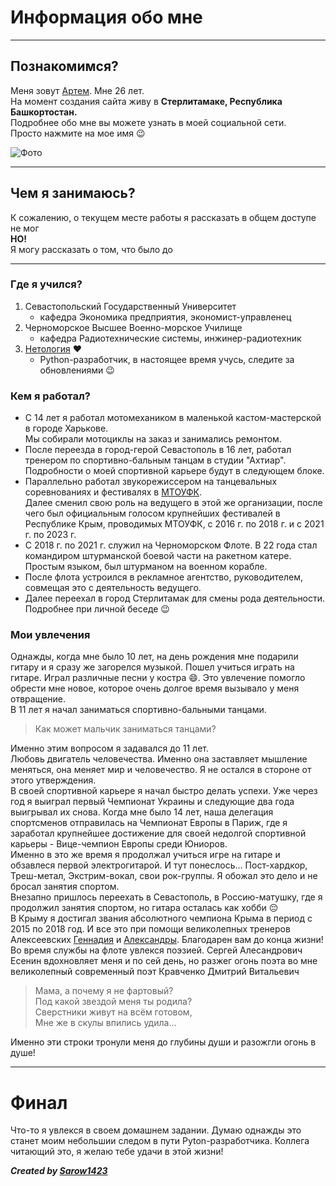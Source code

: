 # Информация обо мне

****

## Познакомимся?

Меня зовут [Артем](https://vk.com/gibsonexplorer1000). Мне 26 лет.   
На момент создания сайта живу в **Стерлитамаке, Республика Башкортостан.**  
Подробнее обо мне вы можете узнать в моей социальной сети.   
Просто нажмите на мое имя 😉

![Фото](https://sun9-40.userapi.com/impg/2e7Ia2j4tc455Cv91OZAf0J_YV34MPRBdJNHbg/JBg7jXVmc5U.jpg?size=2560x1712&quality=95&sign=ad1e8f13563329e96b82a828b465ddf3&type=album)

****

## Чем я занимаюсь?

К сожалению, о текущем месте работы я рассказать в общем доступе не мог \
**НО!** \
Я могу рассказать о том, что было до

****

### Где я учился?

1. Севастопольский Государственный Университет
    - кафедра Экономика предприятия, экономист-управленец
2. Черноморское Высшее Военно-морское Училище
    - кафедра Радиотехнические системы, инжинер-радиотехник
3. [Нетология](https://netology.ru/) ❤
    - Python-разработчик, в настоящее время учусь, следите за обновлениями 😉

### Кем я работал?

- С 14 лет я работал мотомехаником в маленькой кастом-мастерской в городе Харькове.\
Мы собирали мотоциклы на заказ и занимались ремонтом.
- После переезда в город-герой Севастополь в 16 лет, работал тренером по спортивно-бальным танцам в студии "Ахтиар".\
Подробности о моей спортивной карьере будут в следующем блоке.
- Параллельно работал звукорежиссером на танцевальных соревнованиях и фестивалях в [МТОУФК](https://vk.com/interfestunion).   
Далее сменил свою роль на ведущего в этой же организации, после чего был официальным голосом крупнейших фестивалей в Республике Крым, проводимых МТОУФК, с 2016 г. по 2018 г. и с 2021 г. по 2023 г.
- С 2018 г. по 2021 г. служил на Черноморском Флоте. В 22 года стал командиром штурманской боевой части на ракетном катере.\
Простым языком, был штурманом на военном корабле.
- После флота устроился в рекламное агентство, руководителем, совмещая это с деятельность ведущего.
- Далее переехал в город Стерлитамак для смены рода деятельности.\
Подробнее при личной беседе 😉

### Мои увлечения

Однажды, когда мне было 10 лет, на день рождения мне подарили гитару и я сразу же загорелся музыкой. Пошел учиться играть на гитаре. Играл различные песни у костра 😄. Это увлечение помогло обрести мне новое, которое очень долгое время вызывало у меня отвращение.\
В 11 лет я начал заниматься спортивно-бальными танцами.
> Как может мальчик заниматься танцами?

Именно этим вопросом я задавался до 11 лет.\
Любовь двигатель человечества. Именно она заставляет мышление меняться, она меняет мир и человечество. Я не остался в стороне от этого утверждения.\
В своей спортивной карьере я начал быстро делать успехи. Уже через год я выиграл первый Чемпионат Украины и следующие два года выигрывал их снова. Когда мне было 14 лет, наша делегация спортсменов отправилась на Чемпионат Европы в Париж, где я заработал крупнейшее достижение для своей недолгой спортивной карьеры - Вице-чемпион Европы среди Юниоров.\
Именно в это же время я продолжал учиться игре на гитаре и обзавлеся первой электрогитарой. И тут понеслось... Пост-хардкор, Треш-метал, Экстрим-вокал, свои рок-группы. Я обожал это дело и не бросал занятия спортом.\
Внезапно пришлось переехать в Севастополь, в Росcию-матушку, где я продолжил занятия спортом, но гитара осталась как хобби 😔  
В Крыму я достигал звания абсолютного чемпиона Крыма в период с 2015 по 2018 год. И все это при помощи великолепных тренеров Алексеевских [Геннадия](https://vk.com/g.alekseevskiy) и [Александры](https://vk.com/alexeevskaya74). Благодарен вам до конца жизни!\
Во время службы на флоте увлекся поэзией. Сергей Алесандрович Есенин вдохновляет меня и по сей день, но разжег огонь поэта во мне великолепный современный поэт Кравченко Дмитрий Витальевич

> Мама, а почему я не фартовый?\
> Под какой звездой меня ты родила?\
> Сверстники живут на всём готовом,\
> Мне же в скулы впились удила...

Именно эти строки тронули меня до глубины души и разожгли огонь в душе!

****

# Финал

Что-то я увлекся в своем домашнем задании. Думаю однажды это станет моим небольшии следом в пути Pyton-разработчика. Коллега читающий это, я желаю тебе удачи в этой жизни!



***Created by [Sarow1423](https://github.com/Sarow1423)***




  


